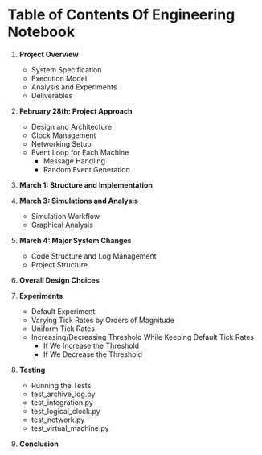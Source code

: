 # Table of Contents Of Engineering Notebook

1. **Project Overview**
   - System Specification
   - Execution Model
   - Analysis and Experiments
   - Deliverables

2. **February 28th: Project Approach**
   - Design and Architecture
   - Clock Management
   - Networking Setup
   - Event Loop for Each Machine
     - Message Handling
     - Random Event Generation

3. **March 1: Structure and Implementation**

4. **March 3: Simulations and Analysis**
   - Simulation Workflow
   - Graphical Analysis

5. **March 4: Major System Changes**
   - Code Structure and Log Management
   - Project Structure

6. **Overall Design Choices**

7. **Experiments**
   - Default Experiment
   - Varying Tick Rates by Orders of Magnitude
   - Uniform Tick Rates
   - Increasing/Decreasing Threshold While Keeping Default Tick Rates
     - If We Increase the Threshold
     - If We Decrease the Threshold

8. **Testing**
   - Running the Tests
   - test_archive_log.py
   - test_integration.py
   - test_logical_clock.py
   - test_network.py
   - test_virtual_machine.py

9. **Conclusion**
